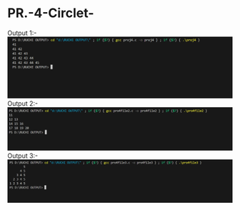 # PR.-4-Circlet-

Output 1:-
<img src="Screenshot 2025-05-19 143354.png">
Output 2:-
<img src="Screenshot 2025-05-19 143428.png">
Output 3:-
<img src="Screenshot 2025-05-19 143538.png">
